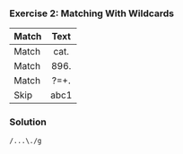 ### Exercise 2: Matching With Wildcards

| Match | Text |
| ----- | :--: |
| Match | cat. |
| Match | 896. |
| Match | ?=+. |
| Skip  | abc1 |

### Solution

```
/...\./g
```
